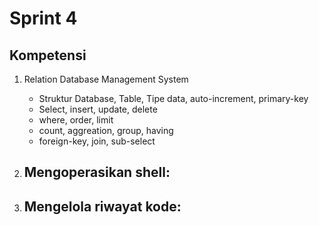 # Sprint 4

## Kompetensi
1. Relation Database Management System
    - Struktur Database, Table, Tipe data, auto-increment, primary-key
    - Select, insert, update, delete
    - where, order, limit
    - count, aggreation, group, having
    - foreign-key, join, sub-select

2. Mengoperasikan shell:
    - 
3. Mengelola riwayat kode:
    - 
